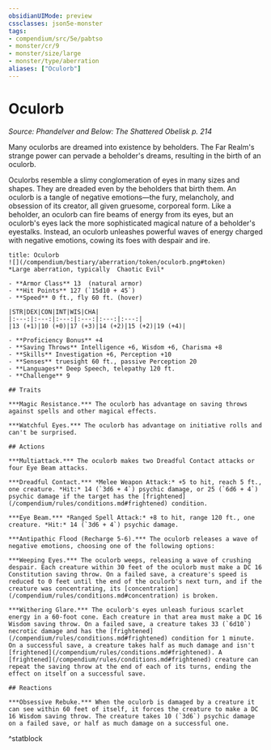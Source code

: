```yaml
---
obsidianUIMode: preview
cssclasses: json5e-monster
tags:
- compendium/src/5e/pabtso
- monster/cr/9
- monster/size/large
- monster/type/aberration
aliases: ["Oculorb"]
---
```

# Oculorb
*Source: Phandelver and Below: The Shattered Obelisk p. 214*  

Many oculorbs are dreamed into existence by beholders. The Far Realm's strange power can pervade a beholder's dreams, resulting in the birth of an oculorb.

Oculorbs resemble a slimy conglomeration of eyes in many sizes and shapes. They are dreaded even by the beholders that birth them. An oculorb is a tangle of negative emotions—the fury, melancholy, and obsession of its creator, all given gruesome, corporeal form. Like a beholder, an oculorb can fire beams of energy from its eyes, but an oculorb's eyes lack the more sophisticated magical nature of a beholder's eyestalks. Instead, an oculorb unleashes powerful waves of energy charged with negative emotions, cowing its foes with despair and ire.

```ad-statblock
title: Oculorb
![](/compendium/bestiary/aberration/token/oculorb.png#token)
*Large aberration, typically  Chaotic Evil*

- **Armor Class** 13  (natural armor)
- **Hit Points** 127 (`15d10 + 45`)
- **Speed** 0 ft., fly 60 ft. (hover)

|STR|DEX|CON|INT|WIS|CHA|
|:---:|:---:|:---:|:---:|:---:|:---:|
|13 (+1)|10 (+0)|17 (+3)|14 (+2)|15 (+2)|19 (+4)|

- **Proficiency Bonus** +4
- **Saving Throws** Intelligence +6, Wisdom +6, Charisma +8
- **Skills** Investigation +6, Perception +10
- **Senses** truesight 60 ft., passive Perception 20
- **Languages** Deep Speech, telepathy 120 ft.
- **Challenge** 9

## Traits

***Magic Resistance.*** The oculorb has advantage on saving throws against spells and other magical effects.

***Watchful Eyes.*** The oculorb has advantage on initiative rolls and can't be surprised.

## Actions

***Multiattack.*** The oculorb makes two Dreadful Contact attacks or four Eye Beam attacks.

***Dreadful Contact.*** *Melee Weapon Attack:* +5 to hit, reach 5 ft., one creature. *Hit:* 14 (`3d6 + 4`) psychic damage, or 25 (`6d6 + 4`) psychic damage if the target has the [frightened](/compendium/rules/conditions.md#frightened) condition.

***Eye Beam.*** *Ranged Spell Attack:* +8 to hit, range 120 ft., one creature. *Hit:* 14 (`3d6 + 4`) psychic damage.

***Antipathic Flood (Recharge 5-6).*** The oculorb releases a wave of negative emotions, choosing one of the following options:

***Weeping Eyes.*** The oculorb weeps, releasing a wave of crushing despair. Each creature within 30 feet of the oculorb must make a DC 16 Constitution saving throw. On a failed save, a creature's speed is reduced to 0 feet until the end of the oculorb's next turn, and if the creature was concentrating, its [concentration](/compendium/rules/conditions.md#concentration) is broken.

***Withering Glare.*** The oculorb's eyes unleash furious scarlet energy in a 60-foot cone. Each creature in that area must make a DC 16 Wisdom saving throw. On a failed save, a creature takes 33 (`6d10`) necrotic damage and has the [frightened](/compendium/rules/conditions.md#frightened) condition for 1 minute. On a successful save, a creature takes half as much damage and isn't [frightened](/compendium/rules/conditions.md#frightened). A [frightened](/compendium/rules/conditions.md#frightened) creature can repeat the saving throw at the end of each of its turns, ending the effect on itself on a successful save.

## Reactions

***Obsessive Rebuke.*** When the oculorb is damaged by a creature it can see within 60 feet of itself, it forces the creature to make a DC 16 Wisdom saving throw. The creature takes 10 (`3d6`) psychic damage on a failed save, or half as much damage on a successful one.
```
^statblock